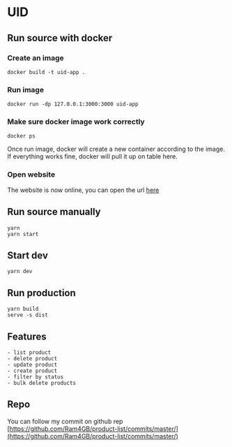 # UID

## Run source with docker

### Create an image
```
docker build -t uid-app .
```

### Run image
```
docker run -dp 127.0.0.1:3000:3000 uid-app
```

### Make sure docker image work correctly
```
docker ps
```

Once run image, docker will create a new container according to the image. If everything works fine, docker will pull it up on table here.

### Open website

The website is now online, you can open the url [here](http://127.0.0.1:3000/products)

## Run source manually

```
yarn
yarn start
```

## Start dev

```
yarn dev
```


## Run production

```
yarn build
serve -s dist
```

## Features 
```
- list product
- delete product
- update product
- create product
- filter by status
- bulk delete products
```

## Repo

You can follow my commit on github rep [https://github.com/Ram4GB/product-list/commits/master/](https://github.com/Ram4GB/product-list/commits/master/)


